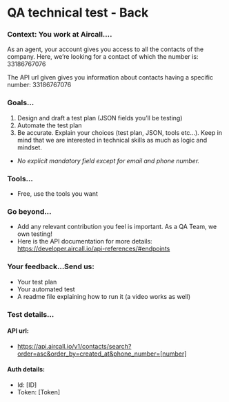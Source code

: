
# QA technical test - Back

### Context: You work at Aircall….

As an agent, your account gives you access to all the contacts of the company. 
Here, we’re looking for a contact of which the number is: 33186767076

The API url given gives you information about contacts having a specific number: 33186767076

### Goals…
1. Design and draft a test plan (JSON fields you’ll be testing)
2. Automate the test plan
3. Be accurate. Explain your choices (test plan, JSON, tools etc…). Keep in mind that we are interested in technical skills as much as logic and mindset.
* *No explicit mandatory field except for email and phone number.*

### Tools…
* Free, use the tools you want

### Go beyond…
* Add any relevant contribution you feel is important. As a QA Team, we own testing!
* Here is the API documentation for more details: https://developer.aircall.io/api-references/#endpoints


### Your feedback…Send us:
* Your test plan
* Your automated test
* A readme file explaining how to run it (a video works as well)





### Test details…
#### API url: 
* https://api.aircall.io/v1/contacts/search?order=asc&order_by=created_at&phone_number=[number]

#### Auth details:
* Id: [ID]
* Token: [Token]


